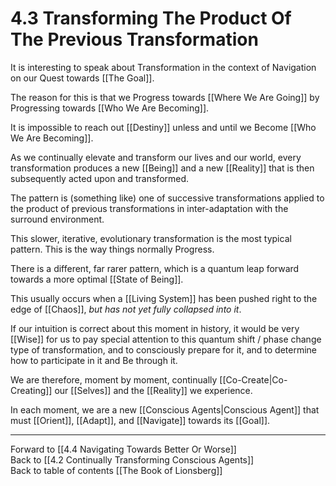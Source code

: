# 4.3 Transforming The Product Of The Previous Transformation
It is interesting to speak about Transformation in the context of Navigation on our Quest towards [[The Goal]].  

The reason for this is that we Progress towards [[Where We Are Going]] by Progressing towards [[Who We Are Becoming]].  

It is impossible to reach out [[Destiny]] unless and until we Become [[Who We Are Becoming]]. 

As we continually elevate and transform our lives and our world, every transformation produces a new [[Being]] and a new [[Reality]] that is then subsequently acted upon and transformed. 

The pattern is (something like) one of successive transformations applied to the product of previous transformations in inter-adaptation with the surround environment. 

This slower, iterative, evolutionary transformation is the most typical pattern. This is the way things normally Progress.  

There is a different, far rarer pattern, which is a quantum leap forward towards a more optimal [[State of Being]].   

This usually occurs when a [[Living System]] has been pushed right to the edge of [[Chaos]], _but has not yet fully collapsed into it_.

If our intuition is correct about this moment in history, it would be very [[Wise]] for us to pay special attention to this quantum shift / phase change type of transformation, and to consciously prepare for it, and to determine how to participate in it and Be through it. 

We are therefore, moment by moment, continually [[Co-Create|Co-Creating]] our [[Selves]] and the [[Reality]] we experience.  

In each moment, we are a new [[Conscious Agents|Conscious Agent]] that must [[Orient]], [[Adapt]], and [[Navigate]] towards its [[Goal]]. 

___

Forward to [[4.4 Navigating Towards Better Or Worse]]  
Back to [[4.2 Continually Transforming Conscious Agents]]   
Back to table of contents [[The Book of Lionsberg]]  

